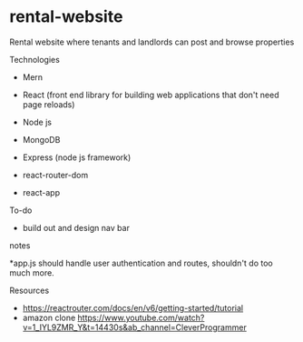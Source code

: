 # rental-website
Rental website where tenants and landlords can post and browse properties


Technologies
  * Mern
  * React (front end library for building web applications that don't need page reloads)
  * Node js
  * MongoDB
  * Express (node js framework)

  * react-router-dom
  * react-app

To-do
  * build out and design nav bar

notes

  *app.js should handle user authentication and routes, shouldn't do too much more.

Resources
  * https://reactrouter.com/docs/en/v6/getting-started/tutorial 
  * amazon clone https://www.youtube.com/watch?v=1_IYL9ZMR_Y&t=14430s&ab_channel=CleverProgrammer
